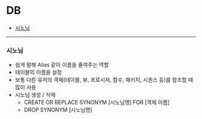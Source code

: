 # DB

* [시노님](#시노님)

---

### 시노님
  - 쉽게 말해 Alias 같이 이름을 줄여주는 역할
  - 테이블의 이름을 설정 
  - 보통 다른 유저의 객체(테이블, 뷰, 프로시저, 함수, 패키지, 시퀀스 등)를 참조할 때 많이 사용 
  - 시노님 생성 / 삭제 
    - CREATE OR REPLACE SYNONYM [시노님명] FOR [객체 이름] 
    - DROP SYNONYM [시노님명]

